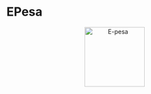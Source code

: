 # EPesa
<p align="center">
	<img alt="E-pesa" src="https://media2.giphy.com/media/l0HFi6Elu4pZEP2ec/giphy.gif" height="140" />
</p>
